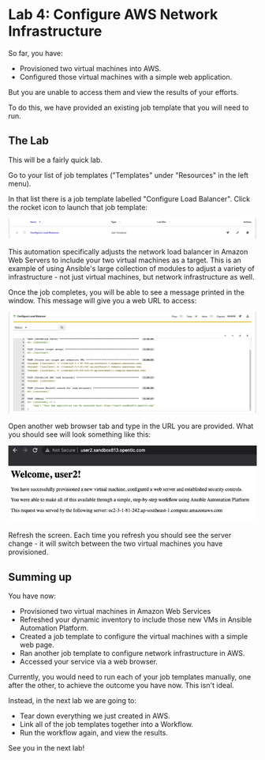 # Lab 4: Configure AWS Network Infrastructure

So far, you have:

* Provisioned two virtual machines into AWS.
* Configured those virtual machines with a simple web application.

But you are unable to access them and view the results of your efforts. 

To do this, we have provided an existing job template that you will need to run.

## The Lab

This will be a fairly quick lab.

Go to your list of job templates ("Templates" under "Resources" in the left menu).

In that list there is a job template labelled "Configure Load Balancer". Click the rocket icon to launch that job template:

![Load Balancer Job](/student_guide/images/lab4_lb.png)

This automation specifically adjusts the network load balancer in Amazon Web Servers to include your two virtual machines as a target. This is an example of using 
Ansible's large collection of modules to adjust a variety of infrastructure - not just virtual machines, but network infrastructure as well.

Once the job completes, you will be able to see a message printed in the window. This message will give you a web URL to access:

![LB URL](/student_guide/images/lab4_url.png)

Open another web browser tab and type in the URL you are provided. What you should see will look something like this:

![Application](/student_guide/images/lab4_accessing_app.png)

Refresh the screen. Each time you refresh you should see the server change - it will switch between the two virtual machines you have provisioned.

## Summing up

You have now:

* Provisioned two virtual machines in Amazon Web Services
* Refreshed your dynamic inventory to include those new VMs in Ansible Automation Platform.
* Created a job template to configure the virtual machines with a simple web page.
* Ran another job template to configure network infrastructure in AWS.
* Accessed your service via a web browser.

Currently, you would need to run each of your job templates manually, one after the other, to achieve the outcome you have now. This isn't ideal.

Instead, in the next lab we are going to:

* Tear down everything we just created in AWS.
* Link all of the job templates together into a Workflow.
* Run the workflow again, and view the results.

See you in the next lab!
